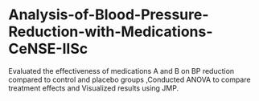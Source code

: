 # Analysis-of-Blood-Pressure-Reduction-with-Medications-CeNSE-IISc
Evaluated the effectiveness of medications A and B on BP reduction compared to control and placebo groups ,Conducted ANOVA to compare treatment effects and Visualized results using JMP.
